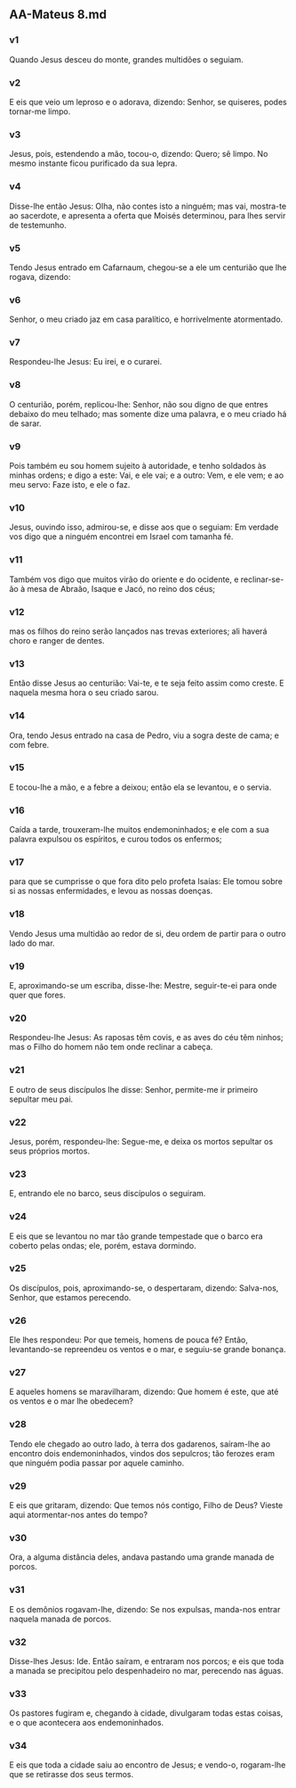 ## AA-Mateus 8.md
### v1
 Quando Jesus desceu do monte, grandes multidões o seguiam.
### v2
 E eis que veio um leproso e o adorava, dizendo: Senhor, se quiseres, podes tornar-me limpo.
### v3
 Jesus, pois, estendendo a mão, tocou-o, dizendo: Quero; sê limpo. No mesmo instante ficou purificado da sua lepra.
### v4
 Disse-lhe então Jesus: Olha, não contes isto a ninguém; mas vai, mostra-te ao sacerdote, e apresenta a oferta que Moisés determinou, para lhes servir de testemunho.
### v5
 Tendo Jesus entrado em Cafarnaum, chegou-se a ele um centurião que lhe rogava, dizendo:
### v6
 Senhor, o meu criado jaz em casa paralítico, e horrivelmente atormentado.
### v7
 Respondeu-lhe Jesus: Eu irei, e o curarei.
### v8
 O centurião, porém, replicou-lhe: Senhor, não sou digno de que entres debaixo do meu telhado; mas somente dize uma palavra, e o meu criado há de sarar.
### v9
 Pois também eu sou homem sujeito à autoridade, e tenho soldados às minhas ordens; e digo a este: Vai, e ele vai; e a outro: Vem, e ele vem; e ao meu servo: Faze isto, e ele o faz.
### v10
 Jesus, ouvindo isso, admirou-se, e disse aos que o seguiam: Em verdade vos digo que a ninguém encontrei em Israel com tamanha fé.
### v11
 Também vos digo que muitos virão do oriente e do ocidente, e reclinar-se-ão à mesa de Abraão, Isaque e Jacó, no reino dos céus;
### v12
 mas os filhos do reino serão lançados nas trevas exteriores; ali haverá choro e ranger de dentes.
### v13
 Então disse Jesus ao centurião: Vai-te, e te seja feito assim como creste. E naquela mesma hora o seu criado sarou.
### v14
 Ora, tendo Jesus entrado na casa de Pedro, viu a sogra deste de cama; e com febre.
### v15
 E tocou-lhe a mão, e a febre a deixou; então ela se levantou, e o servia.
### v16
 Caída a tarde, trouxeram-lhe muitos endemoninhados; e ele com a sua palavra expulsou os espíritos, e curou todos os enfermos;
### v17
 para que se cumprisse o que fora dito pelo profeta Isaías: Ele tomou sobre si as nossas enfermidades, e levou as nossas doenças.
### v18
 Vendo Jesus uma multidão ao redor de si, deu ordem de partir para o outro lado do mar.
### v19
 E, aproximando-se um escriba, disse-lhe: Mestre, seguir-te-ei para onde quer que fores.
### v20
 Respondeu-lhe Jesus: As raposas têm covis, e as aves do céu têm ninhos; mas o Filho do homem não tem onde reclinar a cabeça.
### v21
 E outro de seus discípulos lhe disse: Senhor, permite-me ir primeiro sepultar meu pai.
### v22
 Jesus, porém, respondeu-lhe: Segue-me, e deixa os mortos sepultar os seus próprios mortos.
### v23
 E, entrando ele no barco, seus discípulos o seguiram.
### v24
 E eis que se levantou no mar tão grande tempestade que o barco era coberto pelas ondas; ele, porém, estava dormindo.
### v25
 Os discípulos, pois, aproximando-se, o despertaram, dizendo: Salva-nos, Senhor, que estamos perecendo.
### v26
 Ele lhes respondeu: Por que temeis, homens de pouca fé? Então, levantando-se repreendeu os ventos e o mar, e seguiu-se grande bonança.
### v27
 E aqueles homens se maravilharam, dizendo: Que homem é este, que até os ventos e o mar lhe obedecem?
### v28
 Tendo ele chegado ao outro lado, à terra dos gadarenos, saíram-lhe ao encontro dois endemoninhados, vindos dos sepulcros; tão ferozes eram que ninguém podia passar por aquele caminho.
### v29
 E eis que gritaram, dizendo: Que temos nós contigo, Filho de Deus? Vieste aqui atormentar-nos antes do tempo?
### v30
 Ora, a alguma distância deles, andava pastando uma grande manada de porcos.
### v31
 E os demônios rogavam-lhe, dizendo: Se nos expulsas, manda-nos entrar naquela manada de porcos.
### v32
 Disse-lhes Jesus: Ide. Então saíram, e entraram nos porcos; e eis que toda a manada se precipitou pelo despenhadeiro no mar, perecendo nas águas.
### v33
 Os pastores fugiram e, chegando à cidade, divulgaram todas estas coisas, e o que acontecera aos endemoninhados.
### v34
 E eis que toda a cidade saiu ao encontro de Jesus; e vendo-o, rogaram-lhe que se retirasse dos seus termos.
